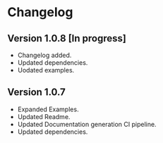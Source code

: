 # Changelog

## Version 1.0.8 [In progress]

* Changelog added.
* Updated dependencies.
* Uodated examples.

## Version 1.0.7

* Expanded Examples.
* Updated Readme.
* Updated Documentation generation CI pipeline.
* Updated dependencies.
